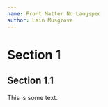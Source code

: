 ```yaml
---
name: Front Matter No Langspec
author: Lain Musgrove
---
```


# Section 1
## Section 1.1
This is some text.
